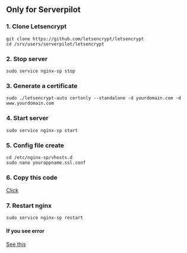 ## Only for Serverpilot

### 1. Clone Letsencrypt

```
git clone https://github.com/letsencrypt/letsencrypt
cd /srv/users/serverpilot/letsencrypt
```

### 2. Stop server

``sudo service nginx-sp stop``

### 3. Generate a certificate

``sudo ./letsencrypt-auto certonly --standalone -d yourdomain.com -d www.yourdomain.com``

### 4. Start server

``sudo service nginx-sp start``

### 5. Config file create

```
cd /etc/nginx-sp/vhosts.d
sudo nano yourappname.ssl.conf
```

### 6. Copy this code
<a href="https://github.com/digitechpoint/AWS-Help/blob/master/EC2/yourappname.ssl.conf">Click</a>

### 7. Restart nginx

``sudo service nginx-sp restart``

#### If you see error
<a href="https://github.com/digitechpoint/AWS-Help/blob/master/EC2/letsencrypt-error.md">See this</a>
